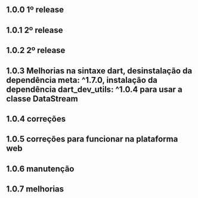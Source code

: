 ## 1.0.0 1º release

## 1.0.1 2º release

## 1.0.2 2º release

## 1.0.3 Melhorias na sintaxe dart, desinstalação da dependência meta: ^1.7.0, instalação da dependência dart_dev_utils: ^1.0.4 para usar a classe DataStream

## 1.0.4 correções

## 1.0.5 correções para funcionar na plataforma web

## 1.0.6 manutenção

## 1.0.7 melhorias